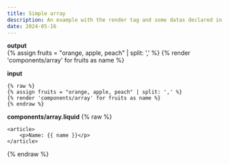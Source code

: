 ```yaml
---
title: Simple array
description: An example with the render tag and some datas declared in a variable.
date: 2024-05-16
---
```

**output**  
{% assign fruits = "orange, apple, peach" | split: ',' %}
{% render 'components/array' for fruits as name %}

**input**
```
{% raw %}
{% assign fruits = "orange, apple, peach" | split: ',' %}
{% render 'components/array' for fruits as name %}
{% endraw %}
```

**components/array.liquid**
{% raw %}
```
<article>
    <p>Name: {{ name }}</p>
</article>
```
{% endraw %}